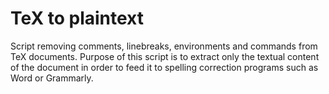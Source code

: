 # TeX to plaintext
Script removing comments, linebreaks, environments and commands from TeX
documents. 
Purpose of this script is to extract only the textual content of the document in
order to feed it to spelling correction programs such as Word or Grammarly.
